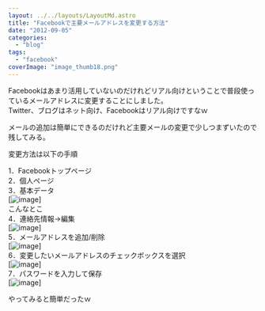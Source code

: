 ```yaml
---
layout: ../../layouts/LayoutMd.astro
title: "Facebookで主要メールアドレスを変更する方法"
date: "2012-09-05"
categories: 
  - "blog"
tags: 
  - "facebook"
coverImage: "image_thumb18.png"
---
```


Facebookはあまり活用していないのだけれどリアル向けということで普段使っているメールアドレスに変更することにしました。  
Twitter、ブログはネット向け、Facebookはリアル向けですなｗ

メールの追加は簡単にできるのだけれど主要メールの変更で少しつまずいたので残してみる。

変更方法は以下の手順

1．Facebookトップページ  
2．個人ページ  
3．基本データ  
[![image](/archive/images/image_thumb1.png "image")]  
こんなとこ  
4．連絡先情報→編集  
[![image](/archive/images/image_thumb2.png "image")]  
5．メールアドレスを追加/削除  
[![image](/archive/images/image_thumb3.png "image")]  
6．変更したいメールアドレスのチェックボックスを選択  
[![image](/archive/images/image_thumb4.png "image")]  
7．パスワードを入力して保存  
[![image](/archive/images/image_thumb5.png "image")]

やってみると簡単だったｗ
